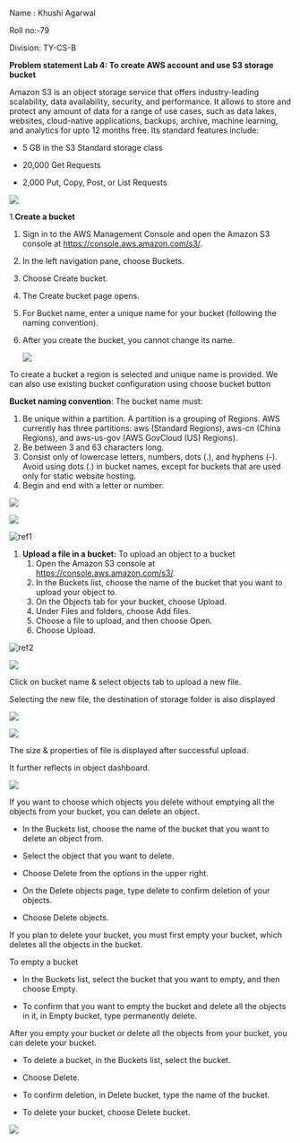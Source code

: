 ﻿Name : Khushi Agarwal

Roll no:-79

Division: TY-CS-B

**Problem statement Lab 4: To create AWS account and use S3 storage bucket**

Amazon S3 is an object storage service that offers industry-leading scalability, data availability, security, and performance. It allows to store and protect any amount of data for a range of use cases, such as data lakes, websites, cloud-native applications, backups, archive, machine learning, and analytics for upto 12 months free. Its standard features include:

- 5 GB in the S3 Standard storage class

- 20,000 Get Requests

- 2,000 Put, Copy, Post, or List Requests

![](Aspose.Words.d46b367a-0e02-4ab1-9daa-defef9b67fca.001.png)

1\.**Create a bucket**

1. Sign in to the AWS Management Console and open the Amazon S3 console at https://console.aws.amazon.com/s3/.
1. In the left navigation pane, choose Buckets.
1. Choose Create bucket.
1. The Create bucket page opens.
1. For Bucket name, enter a unique name for your bucket (following the naming convention).
1. After you create the bucket, you cannot change its name.	

   ![](Aspose.Words.d46b367a-0e02-4ab1-9daa-defef9b67fca.002.png)

To create a bucket a region is selected and unique name is provided. We can also use existing bucket configuration using choose bucket button

**Bucket naming convention**: The bucket name must:

1. Be unique within a partition. A partition is a grouping of Regions. AWS currently has three partitions: aws (Standard Regions), aws-cn (China Regions), and aws-us-gov (AWS GovCloud (US) Regions).
1. Be between 3 and 63 characters long.
1. Consist only of lowercase letters, numbers, dots (.), and hyphens (-). Avoid using dots (.) in bucket names, except for buckets that are used only for static website hosting.
1. Begin and end with a letter or number.

![](Aspose.Words.d46b367a-0e02-4ab1-9daa-defef9b67fca.003.png)

![](Aspose.Words.d46b367a-0e02-4ab1-9daa-defef9b67fca.004.png)

![ref1]


1. **Upload a file in a bucket:** To upload an object to a bucket
   1. Open the Amazon S3 console at https://console.aws.amazon.com/s3/.
   1. In the Buckets list, choose the name of the bucket that you want to upload your object to.
   1. On the Objects tab for your bucket, choose Upload.
   1. Under Files and folders, choose Add files.
   1. Choose a file to upload, and then choose Open.
   1. Choose Upload.

![ref2]

![](Aspose.Words.d46b367a-0e02-4ab1-9daa-defef9b67fca.007.png)

Click on bucket name & select objects tab to upload a new file.

Selecting the new file, the destination of storage folder is also displayed

![](Aspose.Words.d46b367a-0e02-4ab1-9daa-defef9b67fca.008.png)

![](Aspose.Words.d46b367a-0e02-4ab1-9daa-defef9b67fca.009.png)

The size & properties of file is displayed after successful upload. 

It further reflects in object dashboard.

![](Aspose.Words.d46b367a-0e02-4ab1-9daa-defef9b67fca.010.png)

If you want to choose which objects you delete without emptying all the objects from your bucket, you can delete an object.

- In the Buckets list, choose the name of the bucket that you want to delete an object from.

- Select the object that you want to delete.

- Choose Delete from the options in the upper right.

- On the Delete objects page, type delete to confirm deletion of your objects.

- Choose Delete objects.

If you plan to delete your bucket, you must first empty your bucket, which deletes all the objects in the bucket.

To empty a bucket

- In the Buckets list, select the bucket that you want to empty, and then choose Empty.

- To confirm that you want to empty the bucket and delete all the objects in it, in Empty bucket, type permanently delete.

After you empty your bucket or delete all the objects from your bucket, you can delete your bucket.

- To delete a bucket, in the Buckets list, select the bucket.

- Choose Delete.

- To confirm deletion, in Delete bucket, type the name of the bucket.

- To delete your bucket, choose Delete bucket.

![](Aspose.Words.d46b367a-0e02-4ab1-9daa-defef9b67fca.011.png)

[ref1]: Aspose.Words.d46b367a-0e02-4ab1-9daa-defef9b67fca.005.png
[ref2]: Aspose.Words.d46b367a-0e02-4ab1-9daa-defef9b67fca.006.png
